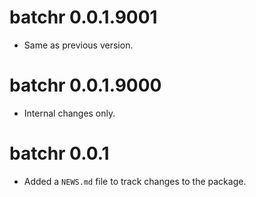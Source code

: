 <!-- NEWS.md is maintained by https://cynkra.github.io/fledge, do not edit -->

# batchr 0.0.1.9001

- Same as previous version.


# batchr 0.0.1.9000

- Internal changes only.


# batchr 0.0.1

- Added a `NEWS.md` file to track changes to the package.
